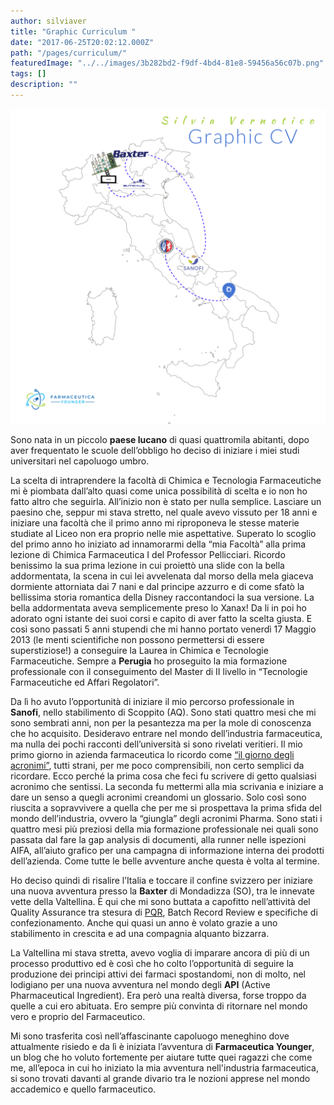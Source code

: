 ```yaml
---
author: silviaver
title: "Graphic Curriculum "
date: "2017-06-25T20:02:12.000Z"
path: "/pages/curriculum/"
featuredImage: "../../images/3b282bd2-f9df-4bd4-81e8-59456a56c07b.png"
tags: []
description: ""
---
```


![null](../../images/8fe78b00-f402-47a8-b339-d33328023906.png)

Sono nata in un piccolo **paese lucano** di quasi quattromila abitanti, dopo aver frequentato le scuole dell’obbligo ho deciso di iniziare i miei studi universitari nel capoluogo umbro.

La scelta di intraprendere la facoltà di Chimica e Tecnologia Farmaceutiche mi è piombata dall’alto quasi come unica possibilità di scelta e io non ho fatto altro che seguirla. All’inizio non è stato per nulla semplice. Lasciare un paesino che, seppur mi stava stretto, nel quale avevo vissuto per 18 anni e iniziare una facoltà che il primo anno mi riproponeva le stesse materie studiate al Liceo non era proprio nelle mie aspettative. Superato lo scoglio del primo anno ho iniziato ad innamorarmi della “mia Facoltà” alla prima lezione di Chimica Farmaceutica I del Professor Pellicciari. Ricordo benissimo la sua prima lezione in cui proiettò una slide con la bella addormentata, la scena in cui lei avvelenata dal morso della mela giaceva dormiente attorniata dai 7 nani e dal principe azzurro e di come sfatò la bellissima storia romantica della Disney raccontandoci la sua versione. La bella addormentata aveva semplicemente preso lo Xanax! Da li in poi ho adorato ogni istante dei suoi corsi e capito di aver fatto la scelta giusta. E così sono passati 5 anni stupendi che mi hanno portato venerdì 17 Maggio 2013 (le menti scientifiche non possono permettersi di essere superstiziose!) a conseguire la Laurea in Chimica e Tecnologie Farmaceutiche. Sempre a **Perugia** ho proseguito la mia formazione professionale con il conseguimento del Master di II livello in “Tecnologie Farmaceutiche ed Affari Regolatori”.

Da lì ho avuto l’opportunità di iniziare il mio percorso professionale in **Sanofi**, nello stabilimento di Scoppito (AQ). Sono stati quattro mesi che mi sono sembrati anni, non per la pesantezza ma per la mole di conoscenza che ho acquisito. Desideravo entrare nel mondo dell’industria farmaceutica, ma nulla dei pochi racconti dell’università si sono rivelati veritieri. Il mio primo giorno in azienda farmaceutica lo ricordo come [“il giorno degli acronimi”](https://www.farmaceuticayounger.science/pharmacronimi/), tutti strani, per me poco comprensibili, non certo semplici da ricordare. Ecco perché la prima cosa che feci fu scrivere di getto qualsiasi acronimo che sentissi. La seconda fu mettermi alla mia scrivania e iniziare a dare un senso a quegli acronimi creandomi un glossario. Solo così sono riuscita a sopravvivere a quella che per me si prospettava la prima sfida del mondo dell’industria, ovvero la “giungla” degli acronimi Pharma. Sono stati i quattro mesi più preziosi della mia formazione professionale nei quali sono passata dal fare la gap analysis di documenti, alla runner nelle ispezioni AIFA, all’aiuto grafico per una campagna di informazione interna dei prodotti dell’azienda. Come tutte le belle avventure anche questa è volta al termine.

Ho deciso quindi di risalire l’Italia e toccare il confine svizzero per iniziare una nuova avventura presso la **Baxter** di Mondadizza (SO), tra le innevate vette della Valtellina. È qui che mi sono buttata a capofitto nell’attività del Quality Assurance tra stesura di [PQR](https://www.farmaceuticayounger.science/pharmacronimi/pqr--product-quality-review/), Batch Record Review e specifiche di confezionamento. Anche qui quasi un anno è volato grazie a uno stabilimento in crescita e ad una compagnia alquanto bizzarra.

La Valtellina mi stava stretta, avevo voglia di imparare ancora di più di un processo produttivo ed è così che ho colto l’opportunità di seguire la produzione dei principi attivi dei farmaci spostandomi, non di molto, nel lodigiano per una nuova avventura nel mondo degli **API** (Active Pharmaceutical Ingredient). Era però una realtà diversa, forse troppo da quelle a cui ero abituata. Ero sempre più convinta di ritornare nel mondo vero e proprio del Farmaceutico.

Mi sono trasferita così nell’affascinante capoluogo meneghino dove attualmente risiedo e da lì è iniziata l’avventura di **Farmaceutica Younger**, un blog che ho voluto fortemente per aiutare tutte quei ragazzi che come me, all’epoca in cui ho iniziato la mia avventura nell'industria farmaceutica, si sono trovati davanti al grande divario tra le nozioni apprese nel mondo accademico e quello farmaceutico.
